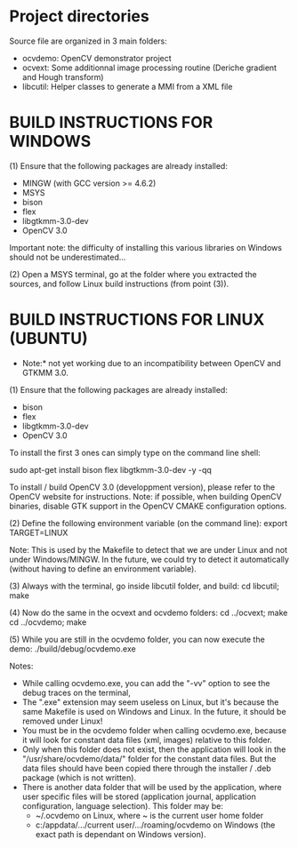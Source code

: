 
# Project directories
Source file are organized in 3 main folders:

 - ocvdemo: OpenCV demonstrator project
 - ocvext:  Some additionnal image processing routine (Deriche gradient and Hough transform)
 - libcutil: Helper classes to generate a MMI from a XML file


# BUILD INSTRUCTIONS FOR WINDOWS
(1) Ensure that the following packages are already installed: 
  - MINGW (with GCC version >= 4.6.2)
  - MSYS
  - bison
  - flex
  - libgtkmm-3.0-dev
  - OpenCV 3.0

Important note: the difficulty of installing this various libraries on Windows should not be underestimated...

(2) Open a MSYS terminal, go at the folder where you extracted the sources, and follow Linux build instructions (from point (3)).

# BUILD INSTRUCTIONS FOR LINUX (UBUNTU)
* Note:* not yet working due to an incompatibility between OpenCV and GTKMM 3.0.

(1) Ensure that the following packages are already installed: 
  - bison
  - flex
  - libgtkmm-3.0-dev
  - OpenCV 3.0

To install the first 3 ones can simply type on the command line shell:

  sudo apt-get install bison flex libgtkmm-3.0-dev -y -qq

To install / build OpenCV 3.0 (developpment version), please refer to the OpenCV website for instructions. Note: if possible, when building OpenCV binaries, disable GTK support in the OpenCV CMAKE configuration options.

 (2) Define the following environment variable (on the command line):
  export TARGET=LINUX

Note: This is used by the Makefile to detect that we are under Linux and not under Windows/MINGW. In the future, we could try to detect it automatically (without having to define an environment variable).

 (3) Always with the terminal, go inside libcutil folder, and build:
  cd libcutil; make

 (4) Now do the same in the ocvext and ocvdemo folders:
  cd ../ocvext; make
  cd ../ocvdemo; make

 (5) While you are still in the ocvdemo folder, you can now execute the demo:
  ./build/debug/ocvdemo.exe 

Notes: 
  - While calling ocvdemo.exe, you can add the "-vv" option to see the debug traces on the terminal,
  - The ".exe" extension may seem useless on Linux, but it's because the same Makefile is used on Windows and Linux. In the future, it should be removed under Linux!
  - You must be in the ocvdemo folder when calling ocvdemo.exe, because it will look for constant data files (xml, images) relative to this folder.
  - Only when this folder does not exist, then the application will look in the "/usr/share/ocvdemo/data/" folder for the constant data files. But the data files should have been copied there through the installer / .deb package (which is not written).
  - There is another data folder that will be used by the application, where user specific files will be stored (application journal, application configuration, language selection). This folder may be:
    - ~/.ocvdemo on Linux, where ~ is the current user home folder
    - c:/appdata/.../current user/.../roaming/ocvdemo on Windows (the exact path is dependant on Windows version).  

